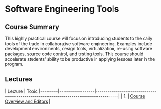 # Software Engineering Tools

## Course Summary

This highly practical course will focus on introducing students to the daily tools of the trade in collaborative software engineering.  Examples include development environments, design tools, virtualization, re-using software packages, source code control, and testing tools.  This course should accelerate students' ability to be productive in applying lessons later in the program.



## Lectures

| Lecture | Topic
|---------|------------------|-----------------------------------------------------------------------------------------|
| 1.      | [Course Overview and Editors](lectures/lecture1/index.md) |